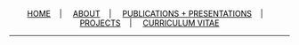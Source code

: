 <div class="topnav">
  <p align="center">
  <a href="home.html" style="color: rgb(0,0,0)"><font color="000000">HOME</font></a>&nbsp;&nbsp;&nbsp;&nbsp;|&nbsp;&nbsp;&nbsp;&nbsp;
  <a href="about.html" style="color: rgb(0,0,0)"><font color="000000">ABOUT</font></a>&nbsp;&nbsp;&nbsp;&nbsp;|&nbsp;&nbsp;&nbsp;&nbsp;
  <a href="pubs.html" style="color: rgb(0,0,0)"><font color="000000">PUBLICATIONS + PRESENTATIONS</font></a>&nbsp;&nbsp;&nbsp;&nbsp;|&nbsp;&nbsp;&nbsp;&nbsp;
  <a href="projects.html" style="color: rgb(0,0,0)"><font color="000000">PROJECTS</font></a>&nbsp;&nbsp;&nbsp;&nbsp;|&nbsp;&nbsp;&nbsp;&nbsp;
  <a href="resume_05_2020.pdf" style="color: rgb(0,0,0)" target="_blank"><font color="000000">CURRICULUM VITAE</font></a> 
</p>
</div>

---------------------------------------

<div id="svg" align="center">

<meta charset="utf-8">
<body>
<script src="https://d3js.org/d3.v4.min.js"></script>
<script src="https://d3js.org/d3-timer.v1.min.js"></script>

<script>

// Set dimensions of SVG containers.

var width = 250,
    height = 200;

// Build SVG grid for visualization.

var svg1 = d3.select("body").append("svg")
    .attr("width", width / 5)
    .attr("height", height / 5)
    .style("background", "#ffffff")
    .append("g")
    .attr("transform", "translate(" + [width / 2, height / 2] + ")");

var svg2 = d3.select("body").append("svg")
    .attr("width", width)
    .attr("height", height)
    .style("background", "#000000")
    .append("g")
    .attr("transform", "translate(" + [width / 2, height / 2] + ")");

var svg3 = d3.select("body").append("svg")
    .attr("width", width)
    .attr("height", height)
    .style("background", "#b3e8c2")
    .append("g")
    .attr("transform", "translate(" + [width / 2, height / 2] + ")");

var svg4 = d3.select("body").append("svg")
    .attr("width", width)
    .attr("height", height)
    .style("background", "#baa600")
    .append("g")
    .attr("transform", "translate(" + [width / 2, height / 2] + ")");

var svg5 = d3.select("body").append("svg")
    .attr("width", width)
    .attr("height", height)
    .style("background", "#ffb852")
    .append("g")
    .attr("transform", "translate(" + [width / 2, height / 2] + ")");

// Append paths for Lissajous curves.

var lissajousTitle = svg2.append("path")
    .attr("fill", "none")
    .attr("stroke", "#c0b490")
    .attr("stroke-opacity", 1)
    .attr("stroke-width", 0.5)
    .attr("x", 50)
    .attr("y", 250);

var lissajous1 = svg3.append("path")
    .attr("fill", "none")
    .attr("stroke", "#ffff00")
    .attr("stroke-opacity", 1)
    .attr("stroke-width", 0.5)
    .attr("x", 50)
    .attr("y", 250);

var lissajous2 = svg4.append("path")
    .attr("fill", "none")
    .attr("stroke", "#e62e73")
    .attr("stroke-opacity", 1)
    .attr("stroke-width", 0.5)
    .attr("x", 50)
    .attr("y", 250);

var lissajous3 = svg5.append("path")
    .attr("fill", "none")
    .attr("stroke", "#ebd999")
    .attr("stroke-opacity", 1)
    .attr("stroke-width", 0.5)
    .attr("x", 50)
    .attr("y", 250);

// Append rectangles to house text.

var textBoxTitle = svg2.append("rect")
    .attr("width", 150)
    .attr("height", 100)
    .attr("x", -10)
    .attr("y", -50)
    .style("fill", "#06004f")
    .style("opacity", 0.8);

var textBox1 = svg3.append("rect")
    .attr("width", 150)
    .attr("height", 100)
    .attr("x", -10)
    .attr("y", -50)
    .style("fill", "#ffcfc4")
    .style("opacity", 0.8);

var textBox2 = svg4.append("rect")
    .attr("width", 150)
    .attr("height", 100)
    .attr("x", -10)
    .attr("y", -50)
    .style("fill", "#2dbc94")
    .style("opacity", 0.9);

var textBox3 = svg5.append("rect")
    .attr("width", 150)
    .attr("height", 100)
    .attr("x", -10)
    .attr("y", -50)
    .style("fill", "#a93400")
    .style("opacity", 0.6);


// Append text of title.

var text1_title = svg2.append("text")
    .attr("x", 0)
    .attr("y", -20)
    .attr("dy", "-1em")
    .attr("font-family", "sans-serif")
    .attr("font-size", "8px")
    .attr("fill", "#c0b490")
    .text("ALL WATCHED");

var text2_title = svg2.append("text")
    .attr("x", 0)
    .attr("y", -20)
    .attr("dy", "0em")
    .attr("font-family", "sans-serif")
    .attr("font-size", "8px")
    .attr("fill", "#c0b490")
    .text("OVER BY");

var text3_title = svg2.append("text")
    .attr("x", 0)
    .attr("y", -20)
    .attr("dy", "1em")
    .attr("font-family", "sans-serif")
    .attr("font-size", "8px")
    .attr("fill", "#c0b490")
    .text("MACHINES OF");

var text4_title = svg2.append("text")
    .attr("x", 0)
    .attr("y", -20)
    .attr("dy", "2em")
    .attr("font-family", "sans-serif")
    .attr("font-size", "8px")
    .attr("fill", "#c0b490")
    .text("LOVING GRACE");

var text5_title = svg2.append("text")
    .attr("x", 0)
    .attr("y", -20)
    .attr("dy", "4em")
    .attr("font-family", "sans-serif")
    .attr("font-size", "8px")
    .attr("fill", "#c0b490")
    .text("");

var text6_title = svg2.append("text")
    .attr("x", 0)
    .attr("y", -20)
    .attr("dy", "5em")
    .attr("font-family", "sans-serif")
    .attr("font-size", "8px")
    .attr("fill", "#c0b490")
    .text("Richard Brautigan | 1967");

// Append text of first stanza.

    /*
    I like to think (and
    the sooner the better!)
    of a cybernetic meadow
    where mammals and computers
    live together in mutually
    programming harmony
    like pure water
    touching clear sky.
    */

var text1_3 = svg3.append("text")
    .attr("x", 0)
    .attr("y", -20)
    .attr("dy", "-1em")
    .attr("font-family", "sans-serif")
    .attr("font-size", "8px")
    .attr("fill", "#ffff00")
    .text("I like to think (and");

var text2_3 = svg3.append("text")
    .attr("x", 0)
    .attr("y", -20)
    .attr("dy", "0em")
    .attr("font-family", "sans-serif")
    .attr("font-size", "8px")
    .attr("fill", "#ffff00")
    .text("the sooner the better!)");

var text3_3 = svg3.append("text")
    .attr("x", 0)
    .attr("y", -20)
    .attr("dy", "1em")
    .attr("font-family", "sans-serif")
    .attr("font-size", "8px")
    .attr("fill", "#ffff00")
    .text("of a cybernetic meadow");

var text4_3 = svg3.append("text")
    .attr("x", 0)
    .attr("y", -20)
    .attr("dy", "2em")
    .attr("font-family", "sans-serif")
    .attr("font-size", "8px")
    .attr("fill", "#ffff00")
    .text("where mammals and computers");

var text5_3 = svg3.append("text")
    .attr("x", 0)
    .attr("y", -20)
    .attr("dy", "3em")
    .attr("font-family", "sans-serif")
    .attr("font-size", "8px")
    .attr("fill", "#ffff00")
    .text("live together in mutually");

var text6_3 = svg3.append("text")
    .attr("x", 0)
    .attr("y", -20)
    .attr("dy", "4em")
    .attr("font-family", "sans-serif")
    .attr("font-size", "8px")
    .attr("fill", "#ffff00")
    .text("programming harmony");

var text7_3 = svg3.append("text")
    .attr("x", 0)
    .attr("y", -20)
    .attr("dy", "5em")
    .attr("font-family", "sans-serif")
    .attr("font-size", "8px")
    .attr("fill", "#ffff00")
    .text("like pure water");

var text8_3 = svg3.append("text")
    .attr("x", 0)
    .attr("y", -20)
    .attr("dy", "6em")
    .attr("font-family", "sans-serif")
    .attr("font-size", "8px")
    .attr("fill", "#ffff00")
    .text("touching clear sky.");

// Append text of second stanza.

        /*
        I like to think
        (right now, please!)
        of a cybernetic forest
        filled with pines and electronics
        where deer stroll peacefully
        past computers
        as if they were flowers
        with spinning blossoms.
        */

var text1_4 = svg4.append("text")
    .attr("x", 0)
    .attr("y", -20)
    .attr("dy", "-1em")
    .attr("font-family", "sans-serif")
    .attr("font-size", "8px")
    .attr("fill", "#e62e73")
    .text("I like to think");

var text2_4 = svg4.append("text")
    .attr("x", 0)
    .attr("y", -20)
    .attr("dy", "0em")
    .attr("font-family", "sans-serif")
    .attr("font-size", "8px")
    .attr("fill", "#e62e73")
    .text("(right now, please!)");

var text3_4 = svg4.append("text")
    .attr("x", 0)
    .attr("y", -20)
    .attr("dy", "1em")
    .attr("font-family", "sans-serif")
    .attr("font-size", "8px")
    .attr("fill", "#e62e73")
    .text("of a cybernetic forest");

var text4_4 = svg4.append("text")
    .attr("x", 0)
    .attr("y", -20)
    .attr("dy", "2em")
    .attr("font-family", "sans-serif")
    .attr("font-size", "8px")
    .attr("fill", "#e62e73")
    .text("filled with pines and electronics");

var text5_4 = svg4.append("text")
    .attr("x", 0)
    .attr("y", -20)
    .attr("dy", "3em")
    .attr("font-family", "sans-serif")
    .attr("font-size", "8px")
    .attr("fill", "#e62e73")
    .text("where deer stroll peacefully");

var text6_4 = svg4.append("text")
    .attr("x", 0)
    .attr("y", -20)
    .attr("dy", "4em")
    .attr("font-family", "sans-serif")
    .attr("font-size", "8px")
    .attr("fill", "#e62e73")
    .text("past computers");

var text7_4 = svg4.append("text")
    .attr("x", 0)
    .attr("y", -20)
    .attr("dy", "5em")
    .attr("font-family", "sans-serif")
    .attr("font-size", "8px")
    .attr("fill", "#e62e73")
    .text("as if they were flowers");

var text8_4 = svg4.append("text")
    .attr("x", 0)
    .attr("y", -20)
    .attr("dy", "6em")
    .attr("font-family", "sans-serif")
    .attr("font-size", "8px")
    .attr("fill", "#e62e73")
    .text("with spinning blossoms.");

// Append text of third stanza.

    /*
    I like to think
    (it has to be!)
    of a cybernetic ecology
    where we are free of our labors
    and joined back to nature,
    returned to our mammal
    brothers and sisters,
    and all watched over
    by machines of loving grace.
    */

var text1_5 = svg5.append("text")
    .attr("x", 0)
    .attr("y", -20)
    .attr("dy", "-1em")
    .attr("font-family", "sans-serif")
    .attr("font-size", "8px")
    .attr("fill", "#ebd999")
    .text("I like to think");

var text2_5 = svg5.append("text")
    .attr("x", 0)
    .attr("y", -20)
    .attr("dy", "0em")
    .attr("font-family", "sans-serif")
    .attr("font-size", "8px")
    .attr("fill", "#ebd999")
    .text("(it has to be!)");

var text3_5 = svg5.append("text")
    .attr("x", 0)
    .attr("y", -20)
    .attr("dy", "1em")
    .attr("font-family", "sans-serif")
    .attr("font-size", "8px")
    .attr("fill", "#ebd999")
    .text("of a cybernetic ecology");

var text4_5 = svg5.append("text")
    .attr("x", 0)
    .attr("y", -20)
    .attr("dy", "2em")
    .attr("font-family", "sans-serif")
    .attr("font-size", "8px")
    .attr("fill", "#ebd999")
    .text("where we are free of our labors");

var text5_5 = svg5.append("text")
    .attr("x", 0)
    .attr("y", -20)
    .attr("dy", "3em")
    .attr("font-family", "sans-serif")
    .attr("font-size", "8px")
    .attr("fill", "#ebd999")
    .text("and joined back to nature,");

var text6_5 = svg5.append("text")
    .attr("x", 0)
    .attr("y", -20)
    .attr("dy", "4em")
    .attr("font-family", "sans-serif")
    .attr("font-size", "8px")
    .attr("fill", "#ebd999")
    .text("returned to our mammal");

var text7_5 = svg5.append("text")
    .attr("x", 0)
    .attr("y", -20)
    .attr("dy", "5em")
    .attr("font-family", "sans-serif")
    .attr("font-size", "8px")
    .attr("fill", "#ebd999")
    .text("brothers and sisters,");

var text8_5 = svg5.append("text")
    .attr("x", 0)
    .attr("y", -20)
    .attr("dy", "6em")
    .attr("font-family", "sans-serif")
    .attr("font-size", "8px")
    .attr("fill", "#ebd999")
    .text("and all watched over");

var text9_5 = svg5.append("text")
    .attr("x", 0)
    .attr("y", -20)
    .attr("dy", "7em")
    .attr("font-family", "sans-serif")
    .attr("font-size", "8px")
    .attr("fill", "#ebd999")
    .text("by machines of loving grace.");


/*
SVG Path Mini-Language

T (t) = Shorthand/smooth quadratic Bézier curveto:
Draw a quadratic Bézier curve from the current point
to (x,y). The control point is assumed to be the
reflection of the control point on the previous command
relative to the current point.

L (l) = lineto: Draw a line from the current point to
the point (x,y).

M (m) = moveto: Move the pen to a new location. No line
is drawn. All path data must begin with a 'moveto' command.
*/

/* Equations for Lissajous curves adapted from:
http://goatlink.deviantart.com/art/lissajous-curves-338721857
*/

var range = d3.range(-70 * Math.PI, 50 * Math.PI, 0.02);

var range2 = d3.range(-60 * Math.PI, 40 * Math.PI, 0.02);

d3.timer(function(t) {

    var dTitle = "M";

    for (var i = 0; i < range.length; i++) {
        var p = range2[i];
        dTitle += 0.22 * width * (Math.sin(3 * p + t / 2000) + Math.sin(2.01 * p + t / 3000));
        dTitle += ",";
        dTitle += 0.22 * height * (Math.sin(2.5 * p + t / 4000) + Math.sin(3.01 * p + t / 3000));
        if (i != range.length - 1) dTitle += "L";
    }

    dTitle.length--;
    lissajousTitle.attr("d", dTitle);

    var d1 = "M";

    for (var i = 0; i < range.length; i++) {
        var p = range[i];
        d1 += 0.22 * width * (Math.sin(3 * p + t / 2000) + Math.sin(2.01 * p + t / 3000));
        d1 += ",";
        d1 += 0.22 * height * (Math.sin(2 * p + t / 4000) + Math.sin(3.01 * p + t / 3000));
        if (i != range.length - 1) d1 += "L";
    }

    d1.length--;
    lissajous1.attr("d", d1);

    var d2 = "M";

    for (var i = 0; i < range.length; i++) {
        var p = range2[i];
        d2 += 0.22 * width * (Math.sin(4 * p + t / 2000) + Math.sin(2.01 * p + t / 3000));
        d2 += ",";
        d2 += 0.22 * height * (Math.sin(2 * p + t / 4000) + Math.sin(3.01 * p + t / 3000));
        if (i != range.length - 1) d2 += "L";
    }

    d2.length--;
    lissajous2.attr("d", d2);

    var d3 = "M";

    for (var i = 0; i < range.length; i++) {
        var p = range[i];
        d3 += 0.22 * width * (Math.sin(4 * p + t / 2000) + Math.sin(2.01 * p + t / 3000));
        d3 += ",";
        d3 += 0.22 * height * (Math.sin(4 * p + t / 4000) + Math.sin(3.01 * p + t / 3000));
        if (i != range.length - 1) d3 += "L";
    }

    d3.length--;
    lissajous3.attr("d", d3);

})

</script>
</div>
